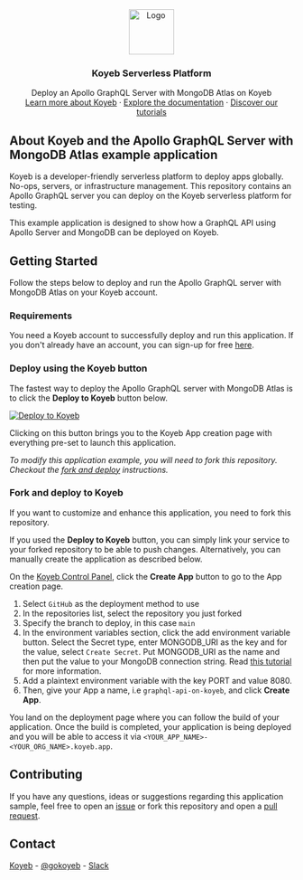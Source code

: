 <div align="center">
  <a href="https://koyeb.com">
    <img src="https://www.koyeb.com/static/images/icons/koyeb.svg" alt="Logo" width="80" height="80">
  </a>
  <h3 align="center">Koyeb Serverless Platform</h3>
  <p align="center">
    Deploy an Apollo GraphQL Server with MongoDB Atlas on Koyeb
    <br />
    <a href="https://koyeb.com">Learn more about Koyeb</a>
    ·
    <a href="https://koyeb.com/docs">Explore the documentation</a>
    ·
    <a href="https://koyeb.com/tutorials">Discover our tutorials</a>
  </p>
</div>


## About Koyeb and the Apollo GraphQL Server with MongoDB Atlas example application

Koyeb is a developer-friendly serverless platform to deploy apps globally. No-ops, servers, or infrastructure management.
This repository contains an Apollo GraphQL server you can deploy on the Koyeb serverless platform for testing.

This example application is designed to show how a GraphQL API using Apollo Server and MongoDB can be deployed on Koyeb.

## Getting Started

Follow the steps below to deploy and run the Apollo GraphQL server with MongoDB Atlas on your Koyeb account.

### Requirements

You need a Koyeb account to successfully deploy and run this application. If you don't already have an account, you can sign-up for free [here](https://app.koyeb.com/auth/signup).

### Deploy using the Koyeb button

The fastest way to deploy the Apollo GraphQL server with MongoDB Atlas is to click the **Deploy to Koyeb** button below.

[![Deploy to Koyeb](https://www.koyeb.com/static/images/deploy/button.svg)](https://app.koyeb.com/apps/new?type=git&repository=github.com%2Fkoyeb%2Fexample-apollo-grapqhl-server-with-mongodb-atlas&branch=main&env%5BMONGODB_URI%5D=&name=apollo-graphql-on-koyeb)

Clicking on this button brings you to the Koyeb App creation page with everything pre-set to launch this application.

_To modify this application example, you will need to fork this repository. Checkout the [fork and deploy](#fork-and-deploy-to-koyeb) instructions._

### Fork and deploy to Koyeb

If you want to customize and enhance this application, you need to fork this repository.

If you used the **Deploy to Koyeb** button, you can simply link your service to your forked repository to be able to push changes.
Alternatively, you can manually create the application as described below.

On the [Koyeb Control Panel](//app.koyeb.com/apps), click the **Create App** button to go to the App creation page.

1. Select `GitHub` as the deployment method to use
2. In the repositories list, select the repository you just forked
3. Specify the branch to deploy, in this case `main`
4. In the environment variables section, click the add environment variable button. Select the Secret type, enter MONGODB_URI as the key and for the value, select `Create Secret`. Put MONGODB_URI as the name and then put the value to your MongoDB connection string. Read [this tutorial](//www.koyeb.com/tutorials/deploy-a-graphql-api-with-mongodb-atlas-and-apollo-server-on-koyeb) for more information.
5. Add a plaintext environment variable with the key PORT and value 8080.
6. Then, give your App a name, i.e `graphql-api-on-koyeb`, and click **Create App**.

You land on the deployment page where you can follow the build of your application. Once the build is completed, your application is being deployed and you will be able to access it via `<YOUR_APP_NAME>-<YOUR_ORG_NAME>.koyeb.app`.

## Contributing

If you have any questions, ideas or suggestions regarding this application sample, feel free to open an [issue](//github.com/koyeb/example-apollo-grapqhl-server-with-mongodb-atlas/issues) or fork this repository and open a [pull request](//github.com/koyeb/example-apollo-grapqhl-server-with-mongodb-atlas/pulls).

## Contact

[Koyeb](https://www.koyeb.com) - [@gokoyeb](https://twitter.com/gokoyeb) - [Slack](http://slack.koyeb.com/)